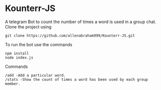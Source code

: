 # Kounterr-JS
A telegram Bot to count the number of times a word is used in a group chat.
Clone the project using 
```
git clone https://github.com/allenabraham999/Kounterr-JS.git
```

To run the bot use the commands
```
npm install
node index.js
```

Commands
```
/add -Add a particular word.
/stats -Show the count of times a word has been used by each group member.
